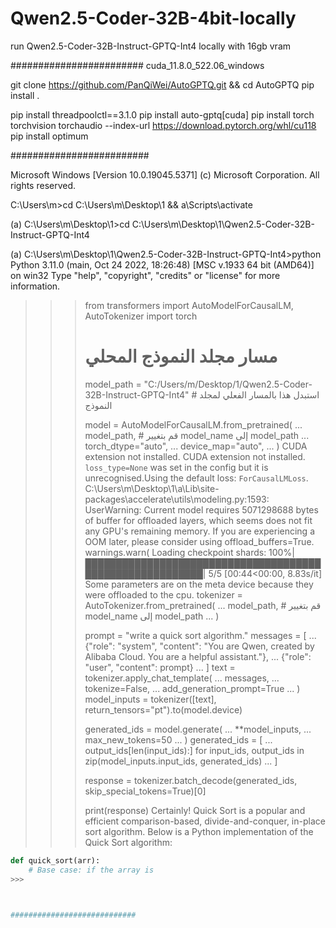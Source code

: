 # Qwen2.5-Coder-32B-4bit-locally
run Qwen2.5-Coder-32B-Instruct-GPTQ-Int4 locally with 16gb vram


########################
cuda_11.8.0_522.06_windows

git clone https://github.com/PanQiWei/AutoGPTQ.git && cd AutoGPTQ
pip install .


pip install threadpoolctl==3.1.0
pip install auto-gptq[cuda]
pip install torch torchvision torchaudio --index-url https://download.pytorch.org/whl/cu118
pip install optimum



#########################


Microsoft Windows [Version 10.0.19045.5371]
(c) Microsoft Corporation. All rights reserved.

C:\Users\m>cd C:\Users\m\Desktop\1 && a\Scripts\activate

(a) C:\Users\m\Desktop\1>cd C:\Users\m\Desktop\1\Qwen2.5-Coder-32B-Instruct-GPTQ-Int4

(a) C:\Users\m\Desktop\1\Qwen2.5-Coder-32B-Instruct-GPTQ-Int4>python
Python 3.11.0 (main, Oct 24 2022, 18:26:48) [MSC v.1933 64 bit (AMD64)] on win32
Type "help", "copyright", "credits" or "license" for more information.
>>> from transformers import AutoModelForCausalLM, AutoTokenizer
>>> import torch
>>> # مسار مجلد النموذج المحلي
>>> model_path = "C:/Users/m/Desktop/1/Qwen2.5-Coder-32B-Instruct-GPTQ-Int4" # استبدل هذا بالمسار الفعلي لمجلد النموذج
>>>
>>> model = AutoModelForCausalLM.from_pretrained(
...     model_path,  # قم بتغيير model_name إلى model_path
...     torch_dtype="auto",
...     device_map="auto",
... )
CUDA extension not installed.
CUDA extension not installed.
`loss_type=None` was set in the config but it is unrecognised.Using the default loss: `ForCausalLMLoss`.
C:\Users\m\Desktop\1\a\Lib\site-packages\accelerate\utils\modeling.py:1593: UserWarning: Current model requires 5071298688 bytes of buffer for offloaded layers, which seems does not fit any GPU's remaining memory. If you are experiencing a OOM later, please consider using offload_buffers=True.
  warnings.warn(
Loading checkpoint shards: 100%|█████████████████████████████████████████████████████████| 5/5 [00:44<00:00,  8.83s/it]
Some parameters are on the meta device because they were offloaded to the cpu.
>>> tokenizer = AutoTokenizer.from_pretrained(
...     model_path,  # قم بتغيير model_name إلى model_path
... )
>>>
>>> prompt = "write a quick sort algorithm."
>>> messages = [
...     {"role": "system", "content": "You are Qwen, created by Alibaba Cloud. You are a helpful assistant."},
...     {"role": "user", "content": prompt}
... ]
>>> text = tokenizer.apply_chat_template(
...     messages,
...     tokenize=False,
...     add_generation_prompt=True
... )
>>> model_inputs = tokenizer([text], return_tensors="pt").to(model.device)
>>>
>>> generated_ids = model.generate(
...     **model_inputs,
...     max_new_tokens=50
... )
>>> generated_ids = [
...     output_ids[len(input_ids):] for input_ids, output_ids in zip(model_inputs.input_ids, generated_ids)
... ]
>>>
>>> response = tokenizer.batch_decode(generated_ids, skip_special_tokens=True)[0]
>>>
>>>
>>> print(response)
Certainly! Quick Sort is a popular and efficient comparison-based, divide-and-conquer, in-place sort algorithm. Below is a Python implementation of the Quick Sort algorithm:

```python
def quick_sort(arr):
    # Base case: if the array is
>>>



############################
